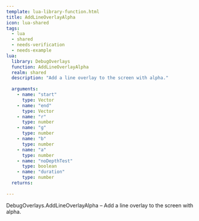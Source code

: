 ```yaml
---
template: lua-library-function.html
title: AddLineOverlayAlpha
icon: lua-shared
tags:
  - lua
  - shared
  - needs-verification
  - needs-example
lua:
  library: DebugOverlays
  function: AddLineOverlayAlpha
  realm: shared
  description: "Add a line overlay to the screen with alpha."
  
  arguments:
    - name: "start"
      type: Vector
    - name: "end"
      type: Vector
    - name: "r"
      type: number
    - name: "g"
      type: number
    - name: "b"
      type: number
    - name: "a"
      type: number
    - name: "noDepthTest"
      type: boolean
    - name: "duration"
      type: number
  returns:
    
---
```


<div class="lua__search__keywords">
DebugOverlays.AddLineOverlayAlpha &#x2013; Add a line overlay to the screen with alpha.
</div>
